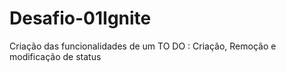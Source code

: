 # Desafio-01Ignite
Criação das funcionalidades de um TO DO : Criação, Remoção e modificação de status
